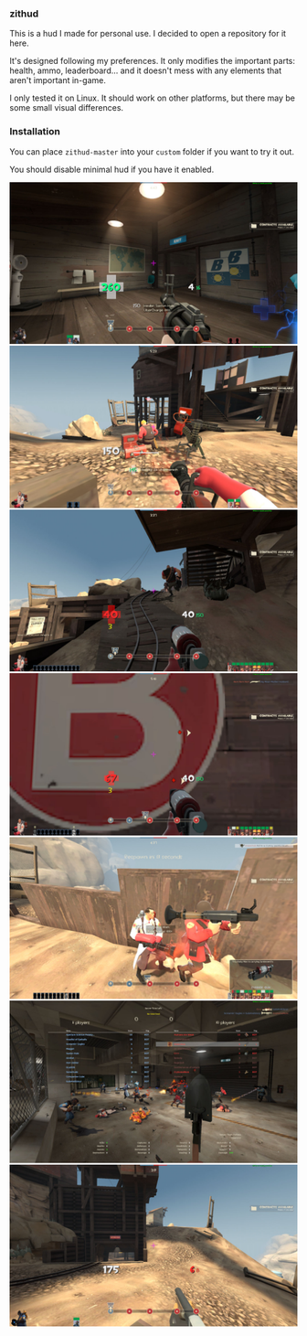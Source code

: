 ### zithud

This is a hud I made for personal use. I decided to open a repository for it here.

It's designed following my preferences. It only modifies the important parts: health,
ammo, leaderboard... and it doesn't mess with any elements that aren't important in-game.

I only tested it on Linux. It should work on other platforms, but there may be some small
visual differences.

### Installation

You can place `zithud-master` into your `custom` folder if you want to try it out.

You should disable minimal hud if you have it enabled.

![zithud_1](/zithud_1.jpg)
![zithud_2](/zithud_2.jpg)
![zithud_3](/zithud_3.jpg)
![zithud_4](/zithud_4.jpg)
![zithud_5](/zithud_5.jpg)
![zithud_6](/zithud_6.jpg)
![zithud_7](/zithud_7.jpg)
